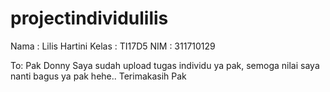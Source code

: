 # projectindividulilis
Nama  : Lilis Hartini
Kelas : TI17D5
NIM   : 311710129

To: Pak Donny
Saya sudah upload tugas individu ya pak, semoga nilai saya nanti bagus ya pak hehe.. Terimakasih Pak
